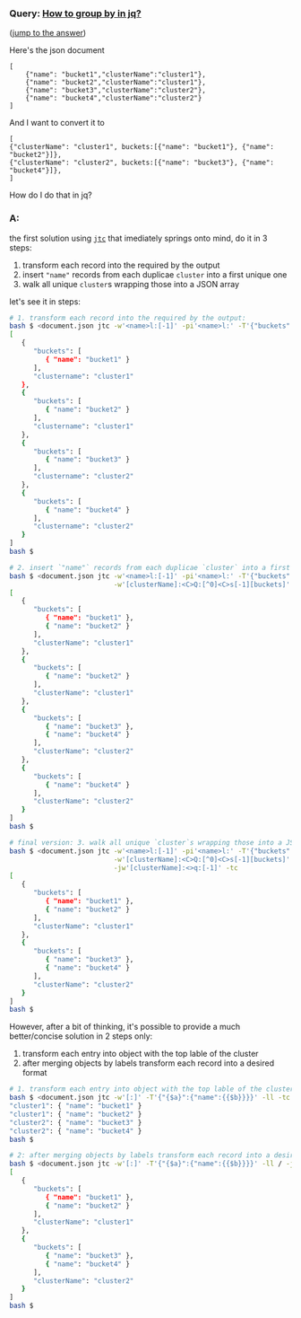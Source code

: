 ### Query: [How to group by in jq?](https://stackoverflow.com/questions/60011507/how-to-group-by-in-jq)
([jump to the answer](https://github.com/ldn-softdev/stackoverflow-json/blob/master/lib/How%20to%20group%20by%20in%20jq.md#a))

Here's the json document

    [
        {"name": "bucket1","clusterName":"cluster1"},
        {"name": "bucket2","clusterName":"cluster1"},
        {"name": "bucket3","clusterName":"cluster2"},
        {"name": "bucket4","clusterName":"cluster2"}
    ]

And I want to convert it to

    [
    {"clusterName": "cluster1", buckets:[{"name": "bucket1"}, {"name": "bucket2"}]},
    {"clusterName": "cluster2", buckets:[{"name": "bucket3"}, {"name": "bucket4"}]},
    ]

How do I do that in jq?

### A:
the first solution using [`jtc`](https://github.com/ldn-softdev/jtc) that imediately springs onto mind, do it in 3 steps:
1. transform each record into the required by the output
2. insert `"name"` records from each duplicae `cluster` into a first unique one
3. walk all unique `cluster`s wrapping those into a JSON array

let's see it in steps:
```bash
# 1. transform each record into the required by the output:
bash $ <document.json jtc -w'<name>l:[-1]' -pi'<name>l:' -T'{"buckets":[{"name":{{}}}]}' -tc
[
   {
      "buckets": [
         { "name": "bucket1" }
      ],
      "clustername": "cluster1"
   },
   {
      "buckets": [
         { "name": "bucket2" }
      ],
      "clustername": "cluster1"
   },
   {
      "buckets": [
         { "name": "bucket3" }
      ],
      "clustername": "cluster2"
   },
   {
      "buckets": [
         { "name": "bucket4" }
      ],
      "clustername": "cluster2"
   }
]
bash $ 

# 2. insert `"name"` records from each duplicae `cluster` into a first unique one:
bash $ <document.json jtc -w'<name>l:[-1]' -pi'<name>l:' -T'{"buckets":[{"name":{{}}}]}' /\
                          -w'[clusterName]:<C>Q:[^0]<C>s[-1][buckets]' -mi'[clusterName]:<>Q:[-1][buckets]' -tc
[
   {
      "buckets": [
         { "name": "bucket1" },
         { "name": "bucket2" }
      ],
      "clusterName": "cluster1"
   },
   {
      "buckets": [
         { "name": "bucket2" }
      ],
      "clusterName": "cluster1"
   },
   {
      "buckets": [
         { "name": "bucket3" },
         { "name": "bucket4" }
      ],
      "clusterName": "cluster2"
   },
   {
      "buckets": [
         { "name": "bucket4" }
      ],
      "clusterName": "cluster2"
   }
]
bash $ 

# final version: 3. walk all unique `cluster`s wrapping those into a JSON array:
bash $ <document.json jtc -w'<name>l:[-1]' -pi'<name>l:' -T'{"buckets":[{"name":{{}}}]}' /\
                          -w'[clusterName]:<C>Q:[^0]<C>s[-1][buckets]' -mi'[clusterName]:<>Q:[-1][buckets]' /\
                          -jw'[clusterName]:<>q:[-1]' -tc
[
   {
      "buckets": [
         { "name": "bucket1" },
         { "name": "bucket2" }
      ],
      "clusterName": "cluster1"
   },
   {
      "buckets": [
         { "name": "bucket3" },
         { "name": "bucket4" }
      ],
      "clusterName": "cluster2"
   }
]
bash $ 
```

However, after a bit of thinking, it's possible to provide a much better/concise solution in 2 steps only:
1. transform each entry into object with the top lable of the cluster
2. after merging objects by labels transform each record into a desired format
```bash
# 1. transform each entry into object with the top lable of the cluster:
bash $ <document.json jtc -w'[:]' -T'{"{$a}":{"name":{{$b}}}}' -ll -tc
"cluster1": { "name": "bucket1" }
"cluster1": { "name": "bucket2" }
"cluster2": { "name": "bucket3" }
"cluster2": { "name": "bucket4" }
bash $ 

# 2: after merging objects by labels transform each record into a desired format:
bash $ <document.json jtc -w'[:]' -T'{"{$a}":{"name":{{$b}}}}' -ll / -jw'[:]<L>k' -T'{"clusterName":{{L}}, "buckets":{{}}}' -tc
[
   {
      "buckets": [
         { "name": "bucket1" },
         { "name": "bucket2" }
      ],
      "clusterName": "cluster1"
   },
   {
      "buckets": [
         { "name": "bucket3" },
         { "name": "bucket4" }
      ],
      "clusterName": "cluster2"
   }
]
bash $ 
```
